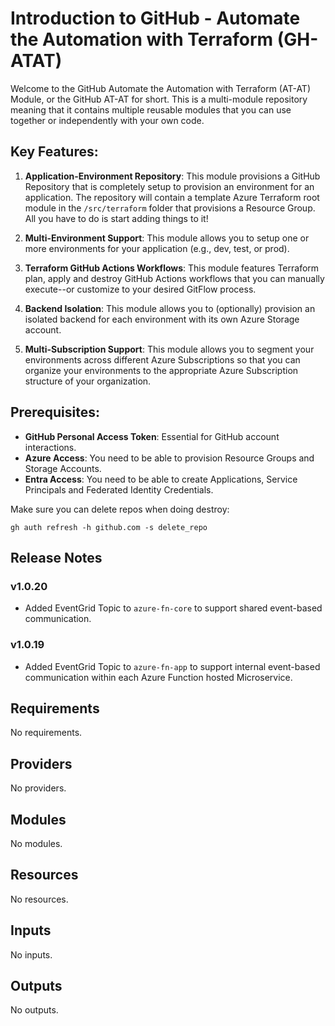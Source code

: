 # Introduction to GitHub - Automate the Automation with Terraform (GH-ATAT)

Welcome to the GitHub Automate the Automation with Terraform (AT-AT) Module, or the GitHub AT-AT for short. This is a multi-module repository meaning that it contains multiple reusable modules that you can use together or independently with your own code.

## Key Features:

1. **Application-Environment Repository**: This module provisions a GitHub Repository that is completely setup to provision an environment for an application. The repository will contain a template Azure Terraform root module in the `/src/terraform` folder that provisions a Resource Group. All you have to do is start adding things to it! 

2. **Multi-Environment Support**: This module allows you to setup one or more environments for your application (e.g., dev, test, or prod). 

3. **Terraform GitHub Actions Workflows**: This module features Terraform plan, apply and destroy GitHub Actions workflows that you can manually execute--or customize to your desired GitFlow process.

4. **Backend Isolation**: This module allows you to (optionally) provision an isolated backend for each environment with its own Azure Storage account.

5. **Multi-Subscription Support**: This module allows you to segment your environments across different Azure Subscriptions so that you can organize your environments to the appropriate Azure Subscription structure of your organization.

## Prerequisites:

- **GitHub Personal Access Token**: Essential for GitHub account interactions.
- **Azure Access**: You need to be able to provision Resource Groups and Storage Accounts.
- **Entra Access**: You need to be able to create Applications, Service Principals and Federated Identity Credentials.

Make sure you can delete repos when doing destroy:

```
gh auth refresh -h github.com -s delete_repo
```

## Release Notes

### v1.0.20

- Added EventGrid Topic to `azure-fn-core` to support shared event-based communication.

### v1.0.19

- Added EventGrid Topic to `azure-fn-app` to support internal event-based communication within each Azure Function hosted Microservice.

<!-- BEGIN_TF_DOCS -->
## Requirements

No requirements.

## Providers

No providers.

## Modules

No modules.

## Resources

No resources.

## Inputs

No inputs.

## Outputs

No outputs.
<!-- END_TF_DOCS -->
